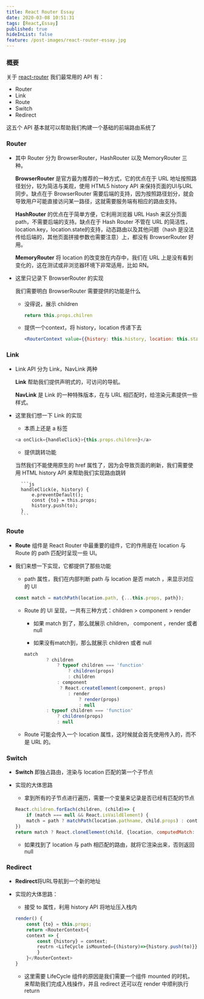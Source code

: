 ```yaml
---
title: React Router Essay
date: 2020-03-08 10:51:31
tags: [React,Essay]
published: true
hideInList: false
feature: /post-images/react-router-essay.jpg
---
```

### 概要

关于 [react-router](http://react-router.docschina.org/) 我们最常用的 API 有：

* Router
* Link
* Route
* Switch
* Redirect

这五个 API 基本就可以帮助我们构建一个基础的前端路由系统了

### Router

* 其中 Router 分为 BrowserRouter，HashRouter 以及 MemoryRouter 三种。

	**BrowserRouter** 是官方最为推荐的一种方式，它的优点在于 URL 地址按照路径划分，较为简洁与美观，使用 HTML5 history API 来保持页面的UI与URL同步。缺点在于 BrowserRouter 需要后端的支持，因为按照路径划分，就会导致用户可能直接访问某一路径，这就需要服务端有相应的路由支持。

	**HashRouter** 的优点在于简单方便，它利用浏览器 URL Hash 来区分页面 path，不需要后端的支持。缺点在于 Hash Router 不管在 URL 的简洁性，location.key，location.state的支持，动态路由以及其他问题（hash 是没法传给后端的，其他页面拼接参数也需要注意）上，都没有 BrowserRouter 好用。

	**MemoryRouter** 将 location 的改变放在内存中，我们在 URL 上是没有看到变化的，这在测试或非浏览器环境下非常适用，比如 RN。

* 这里只记录下 BrowserRouter 的实现

	我们需要明白 BrowserRouter 需要提供的功能是什么

	* 没得说，展示 children

		```js
		return this.props.chilren
		```

	* 提供一个context，将 history，location 传递下去

		```jsx
		<RouterContext value={{history: this.history, location: this.state.location}}></RouterContext>
		```

### Link

* Link API 分为 Link，NavLink 两种

	**Link** 帮助我们提供声明式的，可访问的导航。

	**NavLink** 是 Link 的一种特殊版本，在与 URL 相匹配时，给渲染元素提供一些样式。

* 这里我们想一下 Link 的实现

	* 本质上还是 a 标签

	```js
	<a onClick={handleClick}>{this.props.children}</a>
	```
	
	* 提供跳转功能

	当然我们不能使用原生的 href 属性了，因为会导致页面的刷新，我们需要使用 HTML history API 来帮助我们实现路由跳转

		```js
		handleClick(e, history) {
			e.preventDefault();
			const {to} = this.props;
			history.push(to);
		}
		```
		
### Route

* **Route** 组件是 React Router 中最重要的组件，它的作用是在 location 与 Route 的 path 匹配时呈现一些 UI。

* 我们来想一下实现，它都提供了那些功能
	
	* path 属性，我们在内部判断 path 与 location 是否 match ，来显示对应的 UI

	```js
	const match = matchPath(location.path, {...this.props, path});
	```
	
	* Route 的 UI 呈现，一共有三种方式：children > component > render
	
		* 如果 match 到了，那么就展示 children， component ，render 或者 null
	
		* 如果没有match到，那么就展示 children 或者 null
	
		```js
		match
				? children
					? typeof children === 'function'
						? children(props)
						: children
					: component
					 ? React.createElement(component, props)
						: render
							? render(props)
							: null
				: typeof children === 'function'
					? children(props)
					: null
		```

	* Route 可能会传入一个 location 属性，这时候就会首先使用传入的，而不是 URL 的。

### Switch
		
 * **Switch** 即独占路由，渲染与 location 匹配的第一个子节点
 
 * 实现的大体思路

	* 拿到所有的子节点进行遍历，需要一个变量来记录是否已经有匹配的节点

	```js
	React.children.forEach(children, (child)=> {
		if (match === null && React.isVaildElement) {
		match = path ? matchPath(location.pathname, child.props) : context.match
	})
	return match ? React.cloneElement(child, {location, computedMatch: match}) : null;
	```
	* 如果找到了 location 与 path 相匹配的路由，就将它渲染出来，否则返回 null
	 
### Redirect

* **Redirect**将URL导航到一个新的地址

* 实现的大体思路：

	* 接受 to 属性，利用 history API 将地址压入栈内

	```js
	render() {
		const {to} = this.props;
		return <RouterContext>{
		context => {
			const {history} = context;
			reutrn <LifeCycle isMounted={(history)=>{history.push(to)}}></LifeCycle>
			}
		}</RouterContext>
	}
	```
	
	* 这里需要 LifeCycle 组件的原因是我们需要一个组件 mounted 的时机，来帮助我们完成入栈操作，并且 redirect 还可以在 render 中顺利执行 return


	 
		
